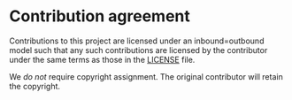 <!-- SPDX-FileCopyrightText: Copyright 2021 Francesco Petrogalli <francesco.petrogalli@arm.com> -->
<!-- CC-BY-SA-4.0 AND Apache-Patent-License -->
<!-- See LICENSE.md file for details -->

# Contribution agreement

Contributions to this project are licensed under an inbound=outbound
model such that any such contributions are licensed by the contributor
under the same terms as those in the [LICENSE](LICENSE.md) file.

We _do not_ require copyright assignment. The original contributor
will retain the copyright.
